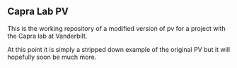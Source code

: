 ## Capra Lab PV

This is the working repository of a modified version of pv for a project with the Capra lab at Vanderbilt.

At this point it is simply a stripped down example of the original PV but it will hopefully soon be much more. 
